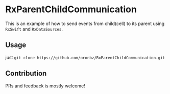 # RxParentChildCommunication

This is an example of how to send events from child(cell) to its parent using `RxSwift` and `RxDataSources`.

## Usage
just 
`git clone https://github.com/oronbz/RxParentChildCommunication.git`

## Contribution
PRs and feedback is mostly welcome!